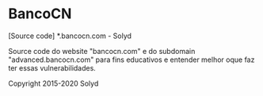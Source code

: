 # BancoCN
[Source code] *.bancocn.com - Solyd

Source code do website "bancocn.com" e do subdomain "advanced.bancocn.com" para fins educativos e entender melhor oque faz ter essas vulnerabilidades.

Copyright 2015-2020 Solyd
